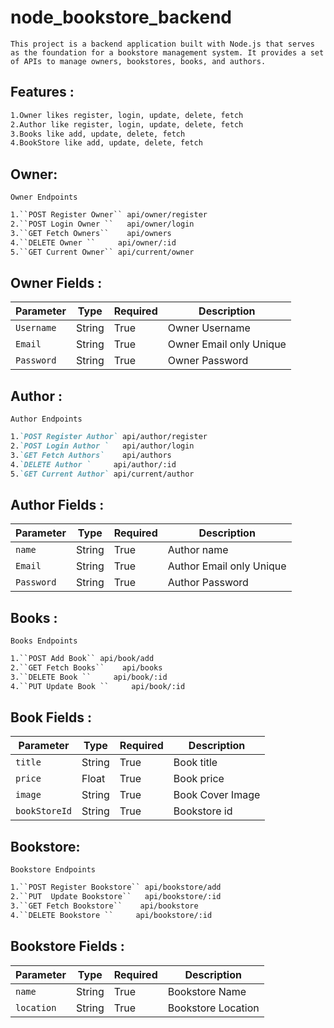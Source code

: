# node_bookstore_backend
``This project is a backend application built with Node.js that serves as the foundation for a bookstore management system. It provides a set of APIs to manage owners, bookstores, books, and authors.``


## Features :
````markdown
1.Owner likes register, login, update, delete, fetch
2.Author like register, login, update, delete, fetch
3.Books like add, update, delete, fetch
4.BookStore like add, update, delete, fetch
````


## Owner:

``Owner Endpoints`` 
````markdown
1.``POST Register Owner`` api/owner/register
2.``POST Login Owner ``   api/owner/login
3.``GET Fetch Owners``    api/owners
4.``DELETE Owner ``     api/owner/:id
5.``GET Current Owner`` api/current/owner
````
## Owner Fields :

|  Parameter    |  Type   |    Required  |   Description  |
|  ------------ |---------|--------------|----------------|
|  `Username`   | String  | True         | Owner Username 
|  `Email`      | String  | True         | Owner Email only Unique
|  `Password`   | String  | True         | Owner Password


## Author :

``Author Endpoints`` 
````markdown
1.`POST Register Author` api/author/register
2.`POST Login Author `   api/author/login
3.`GET Fetch Authors`    api/authors
4.`DELETE Author `     api/author/:id
5.`GET Current Author` api/current/author
````
## Author Fields :

|  Parameter    |  Type   |    Required  |   Description  |
|  ------------ |---------|--------------|----------------|
|  `name`       | String  | True         | Author name 
|  `Email`      | String  | True         | Author Email only Unique
|  `Password`   | String  | True         | Author Password




## Books :

``Books Endpoints`` 
````markdown
1.``POST Add Book`` api/book/add
2.``GET Fetch Books``    api/books
3.``DELETE Book ``     api/book/:id
4.``PUT Update Book ``     api/book/:id
````
## Book Fields :

|  Parameter           |  Type   |    Required  |   Description  |
|  --------------------|---------|--------------|----------------|
|  `title`             | String  | True         | Book title
|  `price`             | Float   | True         | Book price
|  `image`             | String  | True         | Book Cover Image
|  `bookStoreId`       | String  | True         | Bookstore id



## Bookstore:

``Bookstore Endpoints`` 
````markdown
1.``POST Register Bookstore`` api/bookstore/add
2.``PUT  Update Bookstore``   api/bookstore/:id
3.``GET Fetch Bookstore``    api/bookstore
4.``DELETE Bookstore ``     api/bookstore/:id
````
## Bookstore Fields :

|  Parameter    |  Type   |    Required  |   Description  |
|  ------------ |---------|--------------|----------------|
|  `name`       | String  | True         | Bookstore Name
|  `location`   | String  | True         | Bookstore Location




